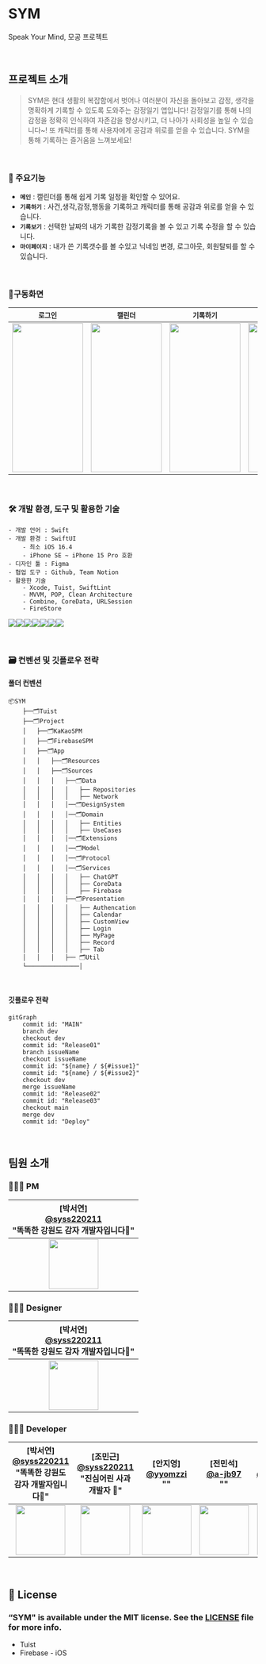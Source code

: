 # SYM
Speak Your Mind, 모공 프로젝트

<br>

## 프로젝트 소개
>SYM은 현대 생활의 복잡함에서 벗어나 여러분이 자신을 돌아보고 감정, 생각을 명확하게 기록할 수 있도록 도와주는 감정일기 앱입니다!
>감정일기를 통해 나의 감정을 정확히 인식하여 자존감을 향상시키고, 더 나아가 사회성을 높일 수 있습니다~!
>또 캐릭터를 통해 사용자에게 공감과 위로를 얻을 수 있습니다. SYM을 통해 기록하는 즐거움을 느껴보세요!

<br>

### 👀 주요기능

- **`메인`** : 캘린더를 통해 쉽게 기록 일정을 확인할 수 있어요.
- **`기록하기`** : 사건,생각,감정,행동을 기록하고 캐릭터를 통해 공감과 위로를 얻을 수 있습니다.
- **`기록보기`** : 선택한 날짜의 내가 기록한 감정기록을 볼 수 있고 기록 수정을 할 수 있습니다.
- **`마이페이지`** : 내가 쓴 기록갯수를 볼 수있고 닉네임 변경, 로그아웃, 회원탈퇴를 할 수 있습니다.

<br>

### 📱구동화면
|**`로그인`**|**`캘린더`**|**`기록하기`**|**`기록보기`**|**`마이페이지`**|
|-------|-------|-------|-------|-------|
|<img src="https://github.com/Good-MoGong/SYM/assets/127810279/97c14999-478b-48ae-9eba-fc26d83f2ea0" width="143" height="300">|<img src="https://github.com/Good-MoGong/SYM/assets/127810279/8b53b435-746c-46a9-b090-de8195408cbd" width="143" height="300">|<img src="https://github.com/Good-MoGong/SYM/assets/127810279/676177e4-dfb3-4116-9a23-74a82b71cdd3" width="143" height="300">| <img src="https://github.com/Good-MoGong/SYM/assets/127810279/7383236d-c2bd-48e4-bd59-719975a8d250" width="143" height="300">|<img src = "https://github.com/Good-MoGong/SYM/assets/127810279/f3e7262f-1180-48f5-9c0d-e018a367b287" width="143" height="300" >|

<br>


### 🛠️ 개발 환경, 도구 및 활용한 기술

```
- 개발 언어 : Swift
- 개발 환경 : SwiftUI
    - 최소 iOS 16.4
    - iPhone SE ~ iPhone 15 Pro 호환
- 디자인 툴 : Figma
- 협업 도구 : Github, Team Notion
- 활용한 기술
    - Xcode, Tuist, SwiftLint
    - MVVM, POP, Clean Architecture
    - Combine, CoreData, URLSession
    - FireStore
```

<img src="https://img.shields.io/badge/Xcode-188EE8?style=for-the-badge&logo=xcode&logoColor=white"><img src="https://img.shields.io/badge/Swift-F05138?style=for-the-badge&logo=swift&logoColor=white"><img src="https://img.shields.io/badge/SwiftUI-0070FD?style=for-the-badge&logo=swift&logoColor=black"><img src="https://img.shields.io/badge/Firebase-FFCC30?style=for-the-badge&logo=firebase&logoColor=black"><img src="https://img.shields.io/badge/GitHub-000000?style=for-the-badge&logo=github&logoColor=white"><img src="https://img.shields.io/badge/Notion-FFFFFF?style=for-the-badge&logo=Notion&logoColor=black"><img src="https://img.shields.io/badge/figma-F24E1E?style=for-the-badge&logo=figma&logoColor=white">

<br>

### 🗃️ 컨벤션 및 깃플로우 전략
#### 폴더 컨벤션

```
📦SYM
    ├──🗂️Tuist
    ├──🗂️Project
    │   ├──🗂️KaKaoSPM
    │   ├──🗂️FirebaseSPM
    │   ├──🗂️App
    │   │   ├──🗂️Resources
    │   │   ├──🗂️Sources
    │   │   │   ├──🗂️Data
    │   │   │   │   ├── Repositories
    │   │   │   │   ├── Network
    │   │   │   │──🗂️DesignSystem
    │   │   │   │──🗂️Domain
    │   │   │   │   ├── Entities
    │   │   │   │   ├── UseCases
    │   │   │   │──🗂️Extensions
    │   │   │   │──🗂️Model
    │   │   │   │──🗂️Protocol
    │   │   │   │──🗂️Services   
    │   │   │   │   ├── ChatGPT 
    │   │   │   │   ├── CoreData    
    │   │   │   │   ├── Firebase       
    │   │   │   ├──🗂️Presentation
    │   │   │   │   ├── Authencation
    │   │   │   │   ├── Calendar
    │   │   │   │   ├── CustomView
    │   │   │   │   ├── Login
    │   │   │   │   ├── MyPage
    │   │   │   │   ├── Record
    │   │   │   │   ├── Tab
    │   │   │   ├── 🗂️Util
    └───────────────│
```
<br>

#### 깃플로우 전략
```mermaid
gitGraph
    commit id: "MAIN"
    branch dev
    checkout dev
    commit id: "Release01"
    branch issueName
    checkout issueName
    commit id: "${name} / ${#issue1}"
    commit id: "${name} / ${#issue2}"
    checkout dev
    merge issueName
    commit id: "Release02"
    commit id: "Release03"
    checkout main
    merge dev
    commit id: "Deploy"
```

<br>


## 팀원 소개
<div align="left">  

### 👩🏻‍💼 PM
| [박서연]<br/> [@syss220211](https://github.com/syss220211)<br/> "똑똑한 강원도 감자 개발자입니다🥔"|
| :---: |
| <img src="https://avatars.githubusercontent.com/u/110394722?v=4" width="100" height="100"> |

### 👩🏻‍🎨 Designer
| [박서연]<br/> [@syss220211](https://github.com/syss220211)<br/> "똑똑한 강원도 감자 개발자입니다🥔"|
| :---: |
| <img src="https://avatars.githubusercontent.com/u/110394722?v=4" width="100" height="100"> |

### 🧑🏻‍💻 Developer
| [박서연]<br/> [@syss220211](https://github.com/syss220211)<br/> "똑똑한 강원도 감자 개발자입니다🥔"| [조민근]<br/> [@syss220211](https://github.com/syss220211)<br/> "진심어린 사과 개발자 🍎" | [안지영]<br/> [@yyomzzi](https://github.com/yyomzzi)<br/> "" | [전민석]<br/> [@a-jb97](https://github.com/a-jb97)<br/> ""| [변상필]<br/> [@OzDevelop](https://github.com/OzDevelop)<br/> "" |
| :---: | :---: | :---: | :---: | :---: |
| <img src="https://avatars.githubusercontent.com/u/110394722?v=4" width="100" height="100"> | <img src="https://avatars.githubusercontent.com/u/127810279?v=4" width="100" height="100"> | <img src="https://avatars.githubusercontent.com/u/133854561?v=4" width="100" height="100"> |  <img src="https://avatars.githubusercontent.com/u/66257281?v=4" width="100" height="100"> | <img src="https://avatars.githubusercontent.com/u/83643938?v=4" width="100" height="100"> |

</div>
 

<br>

## 📄 License
### “SYM" is available under the MIT license. See the [LICENSE](https://github.com/Good-MoGong/SYM/blob/dev/LICENSE) file for more info.
- Tuist
- Firebase - iOS
